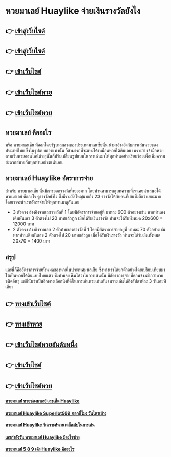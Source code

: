 # หวยมาเลย์ Huaylike จ่ายเงินรางวัลยังไง

## 👉 [เข้าสู่เว็บไซต์](https://bit.ly/3BHENEa)
## 👉 [เข้าสู่เว็บไซต์](https://bit.ly/3UeeNr4)
## 👉 [เข้าเว็บไซต์](https://bit.ly/3UeeNr4)
## 👉 [เข้าเว็บไซต์หวย](https://bit.ly/3UeeNr4)
## 👉 [เข้าเว็บไซต์หวย](https://bit.ly/3UeeNr4)

## หวยมาเลย์ คืออะไร
หรือ หวยมาเลเซีย ที่ออกโดยรัฐบาลกลางของประเทศมาเลเซียนั้น นำมาอ้างอิงกับการเล่นหวยของประเทศไทย ซึ่งในรูปแบบการแทงนั้น ก็สามารถที่จะแทงได้เหมือนหวยใต้ดินเลย เพราะว่า เจ้ามือหวยตามเว็บหวยออนไลน์ต่างๆนั้นก็ปรับเปลี่ยนรูปแบบในการเล่นมาให้ทุกท่านอย่างเรียบร้อยเพื่อเพิ่มความสะดวกสบายกับทุกท่านอย่างแน่นอน

## หวยมาเลย์ Huaylike อัตราการจ่าย
สำหรับ หวยมาเลเซีย นั้นมีการออกรางวัลที่เยอะมาก โดยท่านสามารถดูบทความที่เราเคยนำเสนอได้ หวยมาเลย์ คืออะไร ดูรางวัลยังไง ซึ่งมีรางวัลใหญ่มากถึง 23 รางวัลให้กับคนที่เล่นซึ่งถือว่าเยอะมาก โดยเราจะนำเรทอัตราจ่ายให้ทุกท่านมาดูกันเลย
- 3 ตัวตรง อ้างอิงจากเลขรางวัลที่ 1 โดยมีอัตราการจ่ายอยู่ที่ บาทละ 600 ตัวอย่างเช่น หากท่านลงเดิมพันเลข 3 ตัวตรงไป 20 บาทแล้วถูก เมื่อได้รับเงินรางวัล ท่านจะได้รับทั้งหมด 20x600  = 12000 บาท
- 2 ตัวตรง อ้างอิงจากเลข 2 ตัวท้ายของรางวัลที่ 1 โดยมีอัตราการจ่ายอยู่ที่ บาทละ 70 ตัวอย่างเช่น หากท่านเดิมพันเลข 2 ตัวตรงไป 20 บาทแล้วถูก เมื่อได้รับเงินรางวัล ท่านจะได้รับเงินทั้งหมด 20x70 = 1400 บาท 

## สรุป
และนี่ก็คืออัตราการจ่ายทั้งหมดของหวยในประเทศมาเลเซีย ซึ่งทางเราได้ยกตัวอย่างโดยเปรียบเทียบมาให้เป็นหวยใต้ดินแบบไทยแล้ว ซึ่งท่านจะเห็นได้ว่าในการเล่นนั้น มีอัตราการจ่ายที่ค่อนข้างต่ำกว่าหวยชนิดอื่นๆ แต่ก็นับว่าเป็นอีกทางเลือกนึงที่ดีในการเล่นหวยเช่นกัน เพราะเล่นได้ถึงสัปดาห์ละ 3 วันเลยทีเดียว

## 👉 [ทางเข้าเว็บไซต์](https://bit.ly/3BHENEa)
## 👉 [ทางเข้าหวย](https://bit.ly/3UeeNr4)
## 👉 [เข้าเว็บไซต์หวยอันดับหนึ่ง](https://bit.ly/3UeeNr4)
## 👉 [เข้าเว็บไซต์](https://bit.ly/3UeeNr4)
## 👉 [เข้าเว็บไซต์หวย](https://bit.ly/3UeeNr4)

#### [หวยมาเลย์ หวยซองมาเลย์ เลขเด็ด Huaylike](https://atom.io/themes/หวยมาเลย์%20หวยซองมาเลย์%20เลขเด็ด%20Huaylike)
#### [หวยมาเลย์ Huaylike Superlot999 ออกกี่โมง วันไหนบ้าง](https://atom.io/themes/หวยมาเลย์%20Huaylike%20Superlot999%20ออกกี่โมง%20วันไหนบ้าง)
#### [หวยมาเลย์ Huaylike วิเคราะห์หวย เคล็ดลับในการเล่น](https://atom.io/themes/หวยมาเลย์%20Huaylike%20วิเคราะห์หวย%20เคล็ดลับในการเล่น)
#### [เลขกำลังวัน หวยมาเลย์ Huaylike มีอะไรบ้าง](https://atom.io/themes/เลขกำลังวัน%20หวยมาเลย์%20Huaylike%20มีอะไรบ้าง)
#### [หวยมาเลย์ 5 8 9 เด้ง Huaylike คืออะไร](https://atom.io/themes/หวยมาเลย์%205%208%209%20เด้ง%20Huaylike%20คืออะไร)